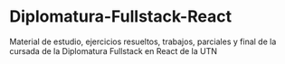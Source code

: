 # Diplomatura-Fullstack-React
Material de estudio, ejercicios resueltos, trabajos, parciales y final de la cursada de la Diplomatura Fullstack en React de la UTN
